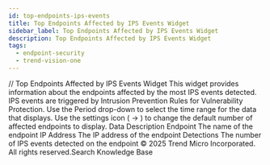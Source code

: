 ```yaml
---
id: top-endpoints-ips-events
title: Top Endpoints Affected by IPS Events Widget
sidebar_label: Top Endpoints Affected by IPS Events Widget
description: Top Endpoints Affected by IPS Events Widget
tags:
  - endpoint-security
  - trend-vision-one
---
```


/*<![CDATA[*/ $('#title').html($('meta[name=map-description]').attr('content')); /*]]>*/ Top Endpoints Affected by IPS Events Widget This widget provides information about the endpoints affected by the most IPS events detected. IPS events are triggered by Intrusion Prevention Rules for Vulnerability Protection. Use the Period drop-down to select the time range for the data that displays. Use the settings icon ( → ) to change the default number of affected endpoints to display. Data Description Endpoint The name of the endpoint IP Address The IP address of the endpoint Detections The number of IPS events detected on the endpoint © 2025 Trend Micro Incorporated. All rights reserved.Search Knowledge Base